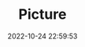 ---
weight: 1
images:
- /images/edited/61.jpeg
title: Picture
date: 2022-10-24 22:59:53
tags:
- luminar
- work
---